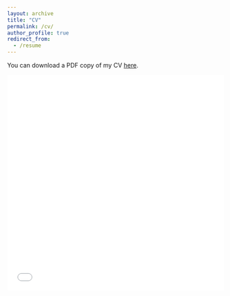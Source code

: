 ```yaml
---
layout: archive
title: "CV"
permalink: /cv/
author_profile: true
redirect_from:
  - /resume
---
```


You can download a PDF copy of my CV [here](/files/cv/mageirakos_cv.pdf).

<iframe src="/files/cv/mageirakos_cv.pdf" width="100%" height="500" frameborder="no" border="0" marginwidth="0" marginheight="0"></iframe>
